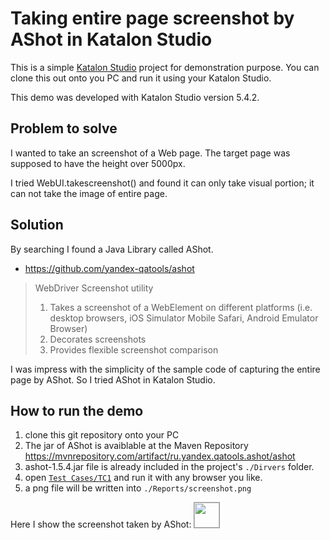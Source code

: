 Taking entire page screenshot by AShot in Katalon Studio
=====================

This is a simple [Katalon Studio](https://www.katalon.com/) project for demonstration purpose. You can clone this out onto you PC and run it using your Katalon Studio.

This demo was developed with Katalon Studio version 5.4.2.

## Problem to solve

I wanted to take an screenshot of a Web page. The target page was supposed to have the height over 5000px.

I tried WebUI.takescreenshot() and found it can only take visual portion; it can not take the image of entire page.

## Solution

By searching I found a Java Library called AShot.
- https://github.com/yandex-qatools/ashot

>WebDriver Screenshot utility
>1. Takes a screenshot of a WebElement on different platforms (i.e. desktop browsers, iOS Simulator Mobile Safari, Android Emulator Browser)
>2. Decorates screenshots
>3. Provides flexible screenshot comparison

I was impress with the simplicity of the sample code of capturing the entire page by AShot. So I tried AShot in Katalon Studio.

## How to run the demo

1. clone this git repository onto your PC
2. The jar of AShot is avaiblable at the Maven Repository https://mvnrepository.com/artifact/ru.yandex.qatools.ashot/ashot
3. ashot-1.5.4.jar file is already included in the project's `./Dirvers` folder.
4. open [`Test Cases/TC1`](https://github.com/kazurayam/EntirePageScreenshotByAShotInKatalonStudio/blob/master/Scripts/TC1/Script1533622426100.groovy) and run it with any browser you like.
5. a png file will be written into `./Reports/screenshot.png`

Here I show the screenshot taken by AShot:
<img src="https://github.com/kazurayam/EntirePageScreenshotByAShotInKatalonStudio/blob/master/docs/screenshot.png" width="40" style="border: 1px solid #999">
